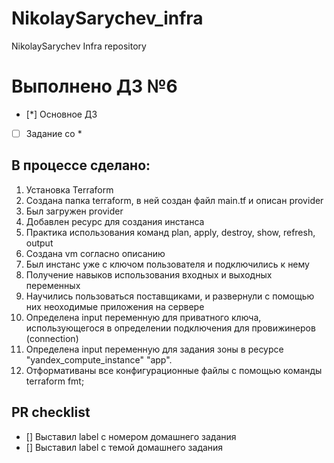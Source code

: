 # NikolaySarychev_infra
NikolaySarychev Infra repository

# Выполнено ДЗ №6
 - [*] Основное ДЗ
 - [ ] Задание со *


## В процессе сделано:
1. Установка Terraform
2. Создана папка terraform, в ней создан файл main.tf и описан provider
3. Был загружен provider
4. Добавлен ресурс для создания инстанса
5. Практика использования команд plan, apply, destroy, show, refresh, output
6. Создана vm согласно описанию
7. Был инстанс уже с ключом пользователя и подключились к нему
8. Получение навыков использования входных и выходных переменных
9. Научились пользоваться поставщиками, и развернули с помощью них неоходимые приложения на сервере
10. Определена input переменную для приватного ключа, использующегося в определении подключения для провижинеров (connection)
11. Определена input переменную для задания зоны в ресурсе "yandex_compute_instance" "app".
12. Отформативаны все конфигурационные файлы с помощью команды terraform fmt;


## PR checklist
 - [] Выставил label с номером домашнего задания
 - [] Выставил label с темой домашнего задания
